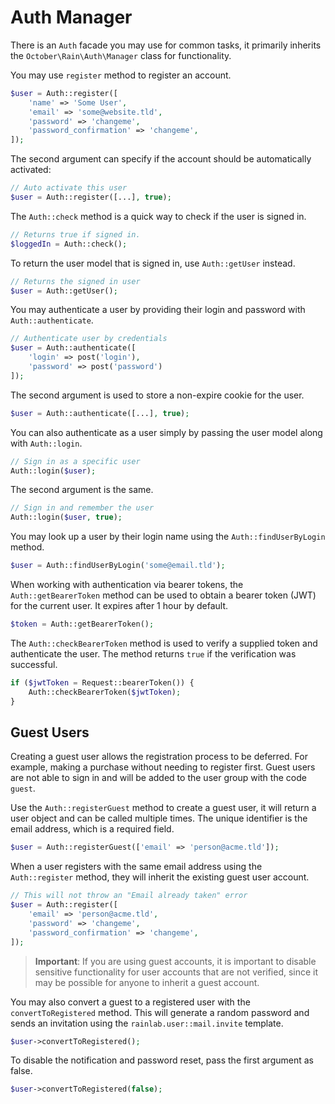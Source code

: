 # Auth Manager

There is an `Auth` facade you may use for common tasks, it primarily inherits the `October\Rain\Auth\Manager` class for functionality.

You may use `register` method to register an account.

```php
$user = Auth::register([
    'name' => 'Some User',
    'email' => 'some@website.tld',
    'password' => 'changeme',
    'password_confirmation' => 'changeme',
]);
```

The second argument can specify if the account should be automatically activated:

```php
// Auto activate this user
$user = Auth::register([...], true);
```

The `Auth::check` method is a quick way to check if the user is signed in.

```php
// Returns true if signed in.
$loggedIn = Auth::check();
```

To return the user model that is signed in, use `Auth::getUser` instead.

```php
// Returns the signed in user
$user = Auth::getUser();
```

You may authenticate a user by providing their login and password with `Auth::authenticate`.

```php
// Authenticate user by credentials
$user = Auth::authenticate([
    'login' => post('login'),
    'password' => post('password')
]);
```

The second argument is used to store a non-expire cookie for the user.

```php
$user = Auth::authenticate([...], true);
```

You can also authenticate as a user simply by passing the user model along with `Auth::login`.

```php
// Sign in as a specific user
Auth::login($user);
```

The second argument is the same.

```php
// Sign in and remember the user
Auth::login($user, true);
```

You may look up a user by their login name using the `Auth::findUserByLogin` method.

```php
$user = Auth::findUserByLogin('some@email.tld');
```

When working with authentication via bearer tokens, the `Auth::getBearerToken` method can be used to obtain a bearer token (JWT) for the current user. It expires after 1 hour by default.

```php
$token = Auth::getBearerToken();
```

The `Auth::checkBearerToken` method is used to verify a supplied token and authenticate the user. The method returns `true` if the verification was successful.

```php
if ($jwtToken = Request::bearerToken()) {
    Auth::checkBearerToken($jwtToken);
}
```

## Guest Users

Creating a guest user allows the registration process to be deferred. For example, making a purchase without needing to register first. Guest users are not able to sign in and will be added to the user group with the code `guest`.

Use the `Auth::registerGuest` method to create a guest user, it will return a user object and can be called multiple times. The unique identifier is the email address, which is a required field.

```php
$user = Auth::registerGuest(['email' => 'person@acme.tld']);
```

When a user registers with the same email address using the `Auth::register` method, they will inherit the existing guest user account.

```php
// This will not throw an "Email already taken" error
$user = Auth::register([
    'email' => 'person@acme.tld',
    'password' => 'changeme',
    'password_confirmation' => 'changeme',
]);
```

> **Important**: If you are using guest accounts, it is important to disable sensitive functionality for user accounts that are not verified, since it may be possible for anyone to inherit a guest account.

You may also convert a guest to a registered user with the `convertToRegistered` method. This will generate a random password and sends an invitation using the `rainlab.user::mail.invite` template.

```php
$user->convertToRegistered();
```

To disable the notification and password reset, pass the first argument as false.

```php
$user->convertToRegistered(false);
```
